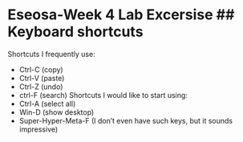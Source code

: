 # Eseosa-Week 4 Lab Excersise ## Keyboard shortcuts
Shortcuts I frequently use: 
- Ctrl-C (copy)
- Ctrl-V (paste)
- Ctrl-Z (undo)
- ctrl-F (search)
Shortcuts I would like to start using: 
- Ctrl-A (select all)
- Win-D (show desktop)
- Super-Hyper-Meta-F (I don’t even have such keys, but it sounds impressive)